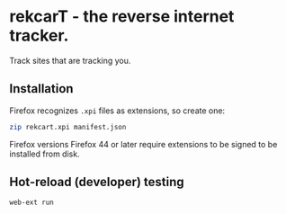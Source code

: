# rekcarT - the reverse internet tracker.

Track sites that are tracking you.

## Installation

Firefox recognizes `.xpi` files as extensions, so create one:

```bash
zip rekcart.xpi manifest.json
```

Firefox versions Firefox 44 or later require extensions to be signed to be installed from disk.

## Hot-reload (developer) testing

```bash
web-ext run
```
